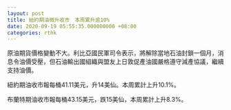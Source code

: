 ```yaml
---
layout: post
title: 紐約期油微升收市　本周累升逾10%
date: 2020-09-19 05:55:35.000000000 +08:00
categories: rthk
---
```


原油期貨價格變動不大。利比亞國民軍司令表示，將解除當地石油封鎖一個月，消息令油價受壓，但石油輸出國組織與盟友上日敦促產油國嚴格遵守減產協議，繼續支持油價。

紐約期油收市報每桶41.11美元，升14美仙。本周累計上升10.1%。

布蘭特期油收市報每桶43.15美元，跌15美仙，本周累計上升8.3%。
